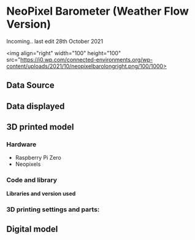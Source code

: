 # NeoPixel Barometer (Weather Flow Version)

Incoming.. last edit 28th October 2021

<img align="right" width="100" height="100" src="https://i0.wp.com/connected-environments.org/wp-content/uploads/2021/10/neopixelbarolongright.png/100/1000>


## Data Source

## Data displayed

## 3D printed model

### Hardware

- Raspberry Pi Zero
- Neopixels

### Code and library

**Libraries and version used**

### 3D printing settings and parts:

## Digital model
